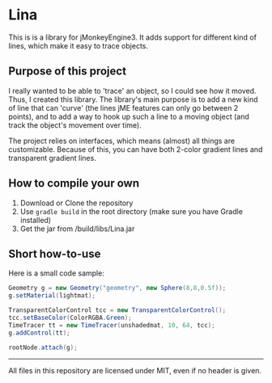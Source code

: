 # Lina
This is is a library for jMonkeyEngine3.
It adds support for different kind of lines,
which make it easy to trace objects.

## Purpose of this project
I really wanted to be able to 'trace' an object, so I could see how it moved. Thus, I created this library. The library's main purpose is to add a new kind of line that can 'curve' (the lines jME features can only go between 2 points), and to add a way to hook up such a line to a moving object (and track the object's movement over time).

The project relies on interfaces, which means (almost) all things are customizable. Because of this, you can have both 2-color gradient lines and transparent gradient lines.

## How to compile your own
1. Download or Clone the repository
2. Use `gradle build` in the root directory (make sure you have Gradle installed)
3. Get the jar from /build/libs/Lina.jar

## Short how-to-use
Here is a small code sample:
``` Java
Geometry g = new Geometry("geometry", new Sphere(8,8,0.5f));
g.setMaterial(lightmat);

TransparentColorControl tcc = new TransparentColorControl();
tcc.setBaseColor(ColorRGBA.Green);
TimeTracer tt = new TimeTracer(unshadedmat, 10, 64, tcc);
g.addControl(tt);

rootNode.attach(g);
```

-----

All files in this repository are licensed under MIT, even if no header is given.
